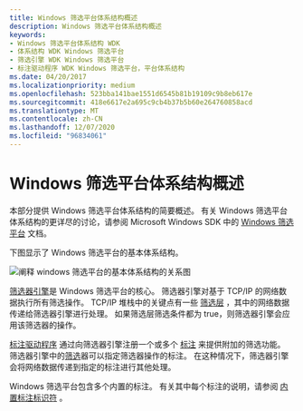 ```yaml
---
title: Windows 筛选平台体系结构概述
description: Windows 筛选平台体系结构概述
keywords:
- Windows 筛选平台体系结构 WDK
- 体系结构 WDK Windows 筛选平台
- 筛选引擎 WDK Windows 筛选平台
- 标注驱动程序 WDK Windows 筛选平台，平台体系结构
ms.date: 04/20/2017
ms.localizationpriority: medium
ms.openlocfilehash: 523bba141bae1551d6545b81b19109c9b8eb617e
ms.sourcegitcommit: 418e6617e2a695c9cb4b37b5b60e264760858acd
ms.translationtype: MT
ms.contentlocale: zh-CN
ms.lasthandoff: 12/07/2020
ms.locfileid: "96834061"
---
```

# <a name="windows-filtering-platform-architecture-overview"></a>Windows 筛选平台体系结构概述


本部分提供 Windows 筛选平台体系结构的简要概述。 有关 Windows 筛选平台体系结构的更详尽的讨论，请参阅 Microsoft Windows SDK 中的 [Windows 筛选平台](/windows/win32/fwp/windows-filtering-platform-start-page) 文档。

下图显示了 Windows 筛选平台的基本体系结构。

![阐释 windows 筛选平台的基本体系结构的关系图](images/wfparch.png)

[筛选器引擎](filter-engine.md)是 Windows 筛选平台的核心。 筛选器引擎对基于 TCP/IP 的网络数据执行所有筛选操作。 TCP/IP 堆栈中的关键点有一些 [筛选层](filtering-layer.md) ，其中的网络数据传递给筛选器引擎进行处理。 如果筛选层筛选条件都为 true，则筛选器引擎会应用该筛选器的操作。

[标注驱动程序](callout-driver.md) 通过向筛选器引擎注册一个或多个 [标注](callout.md) 来提供附加的筛选功能。 筛选器引擎中的[筛选](filter.md)器可以指定筛选器操作的标注。 在这种情况下，筛选器引擎会将网络数据传递到指定的标注进行其他处理。

Windows 筛选平台包含多个内置的标注。 有关其中每个标注的说明，请参阅 [内置标注标识符](./built-in-callout-identifiers.md) 。

